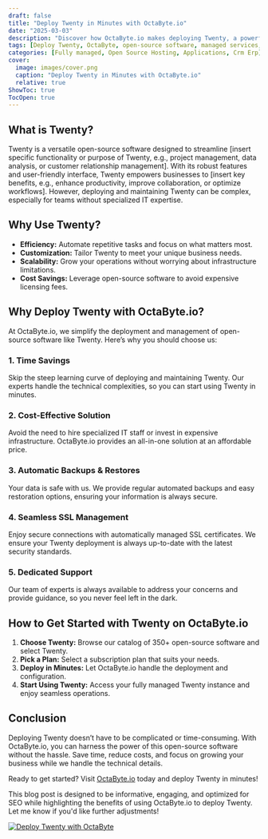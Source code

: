 ```yaml
---
draft: false
title: "Deploy Twenty in Minutes with OctaByte.io"
date: "2025-03-03"
description: "Discover how OctaByte.io makes deploying Twenty, a powerful open-source software, effortless and hassle-free. Save time, reduce costs, and enjoy fully managed services with automatic backups, SSL management, and expert support."
tags: [Deploy Twenty, OctaByte, open-source software, managed services, automatic backups, SSL management, cost-effective deployment, Twenty software, open-source deployment, managed IT services]
categories: [Fully managed, Open Source Hosting, Applications, Crm Erp]
cover:
  image: images/cover.png
  caption: "Deploy Twenty in Minutes with OctaByte.io"
  relative: true
ShowToc: true
TocOpen: true
---
```



## What is Twenty?

Twenty is a versatile open-source software designed to streamline [insert specific functionality or purpose of Twenty, e.g., project management, data analysis, or customer relationship management]. With its robust features and user-friendly interface, Twenty empowers businesses to [insert key benefits, e.g., enhance productivity, improve collaboration, or optimize workflows]. However, deploying and maintaining Twenty can be complex, especially for teams without specialized IT expertise.

## Why Use Twenty?

- **Efficiency:** Automate repetitive tasks and focus on what matters most.  
- **Customization:** Tailor Twenty to meet your unique business needs.  
- **Scalability:** Grow your operations without worrying about infrastructure limitations.  
- **Cost Savings:** Leverage open-source software to avoid expensive licensing fees.  

## Why Deploy Twenty with OctaByte.io?

At OctaByte.io, we simplify the deployment and management of open-source software like Twenty. Here’s why you should choose us:

### 1. **Time Savings**  
Skip the steep learning curve of deploying and maintaining Twenty. Our experts handle the technical complexities, so you can start using Twenty in minutes.

### 2. **Cost-Effective Solution**  
Avoid the need to hire specialized IT staff or invest in expensive infrastructure. OctaByte.io provides an all-in-one solution at an affordable price.

### 3. **Automatic Backups & Restores**  
Your data is safe with us. We provide regular automated backups and easy restoration options, ensuring your information is always secure.

### 4. **Seamless SSL Management**  
Enjoy secure connections with automatically managed SSL certificates. We ensure your Twenty deployment is always up-to-date with the latest security standards.

### 5. **Dedicated Support**  
Our team of experts is always available to address your concerns and provide guidance, so you never feel left in the dark.

## How to Get Started with Twenty on OctaByte.io

1. **Choose Twenty:** Browse our catalog of 350+ open-source software and select Twenty.  
2. **Pick a Plan:** Select a subscription plan that suits your needs.  
3. **Deploy in Minutes:** Let OctaByte.io handle the deployment and configuration.  
4. **Start Using Twenty:** Access your fully managed Twenty instance and enjoy seamless operations.  

## Conclusion

Deploying Twenty doesn’t have to be complicated or time-consuming. With OctaByte.io, you can harness the power of this open-source software without the hassle. Save time, reduce costs, and focus on growing your business while we handle the technical details.  

Ready to get started? Visit [OctaByte.io](https://octabyte.io) today and deploy Twenty in minutes!
 

This blog post is designed to be informative, engaging, and optimized for SEO while highlighting the benefits of using OctaByte.io to deploy Twenty. Let me know if you'd like further adjustments!

[![Deploy Twenty with OctaByte](/images/deploy-on-octabyte.png)](https://octabyte.io/fully-managed-open-source-services/applications/crm-erp/twenty)